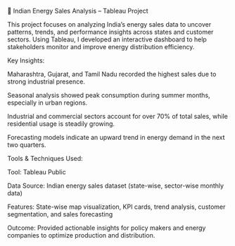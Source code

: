 📄 Indian Energy Sales Analysis – Tableau Project 

This project focuses on analyzing India’s energy sales data to uncover patterns, trends, and performance insights across states and customer sectors. Using Tableau, I developed an interactive dashboard to help stakeholders monitor and improve energy distribution efficiency.

Key Insights:

Maharashtra, Gujarat, and Tamil Nadu recorded the highest sales due to strong industrial presence.

Seasonal analysis showed peak consumption during summer months, especially in urban regions.

Industrial and commercial sectors account for over 70% of total sales, while residential usage is steadily growing.

Forecasting models indicate an upward trend in energy demand in the next two quarters.

Tools & Techniques Used:

Tool: Tableau Public

Data Source: Indian energy sales dataset (state-wise, sector-wise monthly data)

Features: State-wise map visualization, KPI cards, trend analysis, customer segmentation, and sales forecasting

Outcome: Provided actionable insights for policy makers and energy companies to optimize production and distribution.

